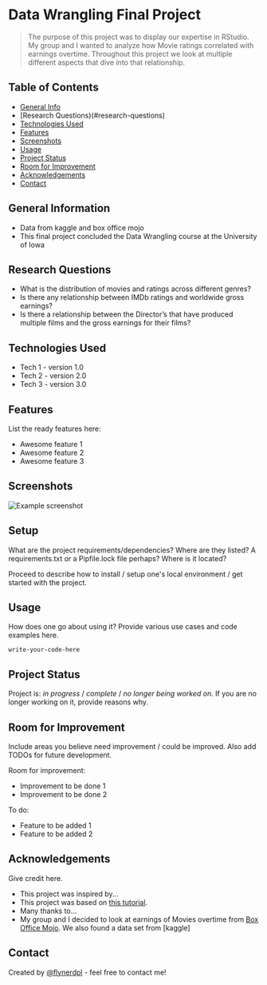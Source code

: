 # Data Wrangling Final Project
> The purpose of this project was to display our expertise in RStudio. My group and I wanted to analyze how Movie ratings correlated with earnings overtime. Throughout this project we look at multiple different aspects that dive into that relationship. 

## Table of Contents
* [General Info](#general-information)
* [Research Questions)(#research-questions)
* [Technologies Used](#technologies-used)
* [Features](#features)
* [Screenshots](#screenshots)
* [Usage](#usage)
* [Project Status](#project-status)
* [Room for Improvement](#room-for-improvement)
* [Acknowledgements](#acknowledgements)
* [Contact](#contact)

## General Information
- Data from kaggle and box office mojo
- This final project concluded the Data Wrangling course at the University of Iowa

## Research Questions
- What is the distribution of movies and ratings across different genres? 
- Is there any relationship between IMDb ratings and worldwide gross earnings?
- Is there a relationship between the Director’s that have produced multiple films and the gross earnings for their films? 

## Technologies Used
- Tech 1 - version 1.0
- Tech 2 - version 2.0
- Tech 3 - version 3.0


## Features
List the ready features here:
- Awesome feature 1
- Awesome feature 2
- Awesome feature 3


## Screenshots
![Example screenshot](./img/screenshot.png)
<!-- If you have screenshots you'd like to share, include them here. -->


## Setup
What are the project requirements/dependencies? Where are they listed? A requirements.txt or a Pipfile.lock file perhaps? Where is it located?

Proceed to describe how to install / setup one's local environment / get started with the project.


## Usage
How does one go about using it?
Provide various use cases and code examples here.

`write-your-code-here`


## Project Status
Project is: _in progress_ / _complete_ / _no longer being worked on_. If you are no longer working on it, provide reasons why.


## Room for Improvement
Include areas you believe need improvement / could be improved. Also add TODOs for future development.

Room for improvement:
- Improvement to be done 1
- Improvement to be done 2

To do:
- Feature to be added 1
- Feature to be added 2


## Acknowledgements
Give credit here.
- This project was inspired by...
- This project was based on [this tutorial](https://www.example.com).
- Many thanks to...
- My group and I decided to look at earnings of Movies overtime from [Box Office Mojo](https://www.boxofficemojo.com/chart/ww_top_lifetime_gross/?ref_=bo_lnav_hm_shrt). We also found a data set from [kaggle]


## Contact
Created by [@flynerdpl](https://www.flynerd.pl/) - feel free to contact me!


<!-- Optional -->
<!-- ## License -->
<!-- This project is open source and available under the [... License](). -->

<!-- You don't have to include all sections - just the one's relevant to your project -->
